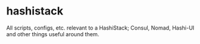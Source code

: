 # hashistack

All scripts, configs, etc. relevant to a HashiStack; Consul, Nomad, Hashi-UI and other things useful around them.
